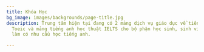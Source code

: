```yaml
---
title: Khóa Học
bg_image: images/backgrounds/page-title.jpg
description: Trung tâm hiện tại đang có 2 mảng dịch vụ giáo dục về tiếng anh học thuật
  Toeic và mảng tiếng anh học thuật IELTS cho bộ phận học sinh, sinh viên, người đi
  làm có nhu cầu học tiếng anh.

---
```

